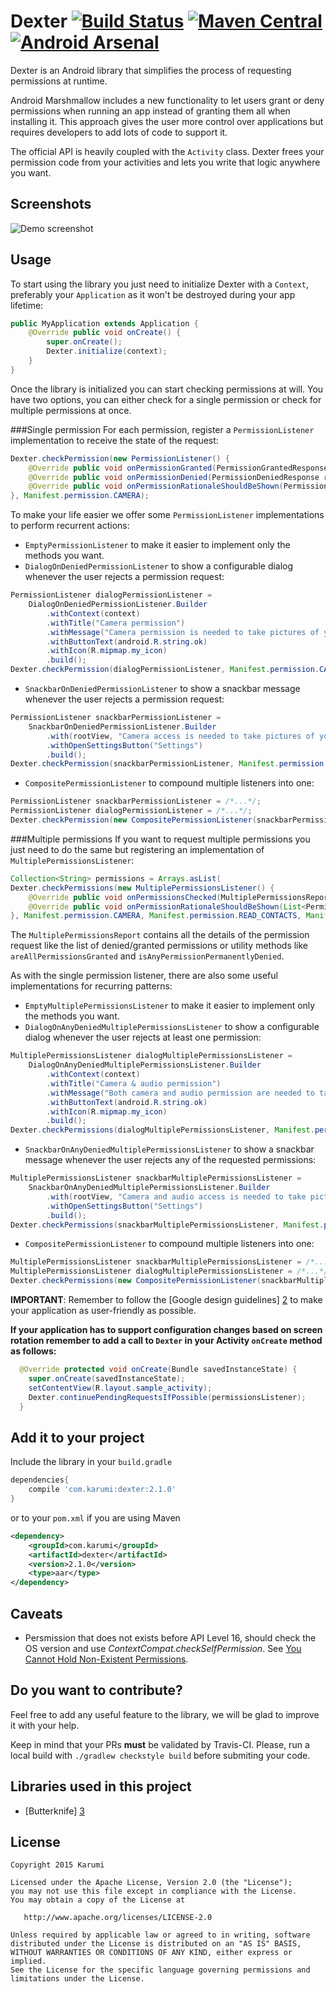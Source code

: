 Dexter [![Build Status](https://travis-ci.org/Karumi/Dexter.svg?branch=master)](https://travis-ci.org/Karumi/Dexter) [![Maven Central](https://maven-badges.herokuapp.com/maven-central/com.karumi/dexter/badge.svg)](https://maven-badges.herokuapp.com/maven-central/com.karumi/dexter) [![Android Arsenal](https://img.shields.io/badge/Android%20Arsenal-Dexter-green.svg?style=true)](https://android-arsenal.com/details/1/2804)
======


Dexter is an Android library that simplifies the process of requesting permissions at runtime.

Android Marshmallow includes a new functionality to let users grant or deny permissions when running an app instead of granting them all when installing it. This approach gives the user more control over applications but requires developers to add lots of code to support it.

The official API is heavily coupled with the ``Activity`` class.
Dexter frees your permission code from your activities and lets you write that logic anywhere you want.


Screenshots
-----------

![Demo screenshot][1]

Usage
-----

To start using the library you just need to initialize Dexter with a ``Context``, preferably your ``Application`` as it won't be destroyed during your app lifetime:

```java
public MyApplication extends Application {
	@Override public void onCreate() {
		super.onCreate();
		Dexter.initialize(context);
	}
}
```

Once the library is initialized you can start checking permissions at will. You have two options, you can either check for a single permission or check for multiple permissions at once.

###Single permission 
For each permission, register a ``PermissionListener`` implementation to receive the state of the request:

```java
Dexter.checkPermission(new PermissionListener() {
	@Override public void onPermissionGranted(PermissionGrantedResponse response) {/* ... */}
	@Override public void onPermissionDenied(PermissionDeniedResponse response) {/* ... */}
	@Override public void onPermissionRationaleShouldBeShown(PermissionRequest permission, PermissionToken token) {/* ... */}
}, Manifest.permission.CAMERA);
```

To make your life easier we offer some ``PermissionListener`` implementations to perform recurrent actions:

* ``EmptyPermissionListener`` to make it easier to implement only the methods you want.
* ``DialogOnDeniedPermissionListener`` to show a configurable dialog whenever the user rejects a permission request:

```java
PermissionListener dialogPermissionListener =
	DialogOnDeniedPermissionListener.Builder
		.withContext(context)
		.withTitle("Camera permission")
		.withMessage("Camera permission is needed to take pictures of your cat")
		.withButtonText(android.R.string.ok)
		.withIcon(R.mipmap.my_icon)
		.build();
Dexter.checkPermission(dialogPermissionListener, Manifest.permission.CAMERA);
```

* ``SnackbarOnDeniedPermissionListener`` to show a snackbar message whenever the user rejects a permission request:

```java
PermissionListener snackbarPermissionListener =
	SnackbarOnDeniedPermissionListener.Builder
		.with(rootView, "Camera access is needed to take pictures of your dog")
		.withOpenSettingsButton("Settings")
		.build();
Dexter.checkPermission(snackbarPermissionListener, Manifest.permission.CAMERA);
```

* ``CompositePermissionListener`` to compound multiple listeners into one:

```java
PermissionListener snackbarPermissionListener = /*...*/;
PermissionListener dialogPermissionListener = /*...*/;
Dexter.checkPermission(new CompositePermissionListener(snackbarPermissionListener, dialogPermissionListener, /*...*/), Manifest.permission.CAMERA);
```

###Multiple permissions
If you want to request multiple permissions you just need to do the same but registering an implementation of ``MultiplePermissionsListener``:

```java
Collection<String> permissions = Arrays.asList(
Dexter.checkPermissions(new MultiplePermissionsListener() {
	@Override public void onPermissionsChecked(MultiplePermissionsReport report) {/* ... */}
	@Override public void onPermissionRationaleShouldBeShown(List<PermissionRequest> permissions, PermissionToken token) {/* ... */}
}, Manifest.permission.CAMERA, Manifest.permission.READ_CONTACTS, Manifest.permission.RECORD_AUDIO);
```

The ``MultiplePermissionsReport`` contains all the details of the permission request like the list of denied/granted permissions or utility methods like ``areAllPermissionsGranted`` and ``isAnyPermissionPermanentlyDenied``.

As with the single permission listener, there are also some useful implementations for recurring patterns:

* ``EmptyMultiplePermissionsListener`` to make it easier to implement only the methods you want.
* ``DialogOnAnyDeniedMultiplePermissionsListener`` to show a configurable dialog whenever the user rejects at least one permission:

```java
MultiplePermissionsListener dialogMultiplePermissionsListener =
	DialogOnAnyDeniedMultiplePermissionsListener.Builder
		.withContext(context)
		.withTitle("Camera & audio permission")
		.withMessage("Both camera and audio permission are needed to take pictures of your cat")
		.withButtonText(android.R.string.ok)
		.withIcon(R.mipmap.my_icon)
		.build();
Dexter.checkPermissions(dialogMultiplePermissionsListener, Manifest.permission.CAMERA, Manifest.permission.READ_CONTACTS, Manifest.permission.RECORD_AUDIO);
```

* ``SnackbarOnAnyDeniedMultiplePermissionsListener`` to show a snackbar message whenever the user rejects any of the requested permissions:

```java
MultiplePermissionsListener snackbarMultiplePermissionsListener =
	SnackbarOnAnyDeniedMultiplePermissionsListener.Builder
		.with(rootView, "Camera and audio access is needed to take pictures of your dog")
		.withOpenSettingsButton("Settings")
		.build();
Dexter.checkPermissions(snackbarMultiplePermissionsListener, Manifest.permission.CAMERA, Manifest.permission.READ_CONTACTS, Manifest.permission.RECORD_AUDIO);
```

* ``CompositePermissionListener`` to compound multiple listeners into one:

```java
MultiplePermissionsListener snackbarMultiplePermissionsListener = /*...*/;
MultiplePermissionsListener dialogMultiplePermissionsListener = /*...*/;
Dexter.checkPermissions(new CompositePermissionListener(snackbarMultiplePermissionsListener, dialogMultiplePermissionsListener, /*...*/), Manifest.permission.CAMERA, Manifest.permission.RECORD_AUDIO);
```

**IMPORTANT**: Remember to follow the [Google design guidelines] [2] to make your application as user-friendly as possible.

**If your application has to support configuration changes based on screen rotation remember to add a call to ``Dexter`` in your Activity ``onCreate`` method as follows:**

```java
  @Override protected void onCreate(Bundle savedInstanceState) {
    super.onCreate(savedInstanceState);
    setContentView(R.layout.sample_activity);
    Dexter.continuePendingRequestsIfPossible(permissionsListener);
  }
```

Add it to your project
----------------------

Include the library in your ``build.gradle``

```groovy
dependencies{
    compile 'com.karumi:dexter:2.1.0'
}
```

or to your ``pom.xml`` if you are using Maven

```xml
<dependency>
    <groupId>com.karumi</groupId>
    <artifactId>dexter</artifactId>
    <version>2.1.0</version>
    <type>aar</type>
</dependency>

```
Caveats
-------
* Persmission that does not exists before API Level 16, should check the OS version and use *ContextCompat.checkSelfPermission*. See [You Cannot Hold Non-Existent Permissions](https://commonsware.com/blog/2015/11/09/you-cannot-hold-nonexistent-permissions.html).

Do you want to contribute?
--------------------------

Feel free to add any useful feature to the library, we will be glad to improve it with your help.

Keep in mind that your PRs **must** be validated by Travis-CI. Please, run a local build with ``./gradlew checkstyle build`` before submiting your code.


Libraries used in this project
------------------------------

* [Butterknife] [3]

License
-------

    Copyright 2015 Karumi

    Licensed under the Apache License, Version 2.0 (the "License");
    you may not use this file except in compliance with the License.
    You may obtain a copy of the License at

       http://www.apache.org/licenses/LICENSE-2.0

    Unless required by applicable law or agreed to in writing, software
    distributed under the License is distributed on an "AS IS" BASIS,
    WITHOUT WARRANTIES OR CONDITIONS OF ANY KIND, either express or implied.
    See the License for the specific language governing permissions and
    limitations under the License.

[1]: ./art/sample.gif
[2]: http://www.google.es/design/spec/patterns/permissions.html
[3]: https://github.com/JakeWharton/butterknife
